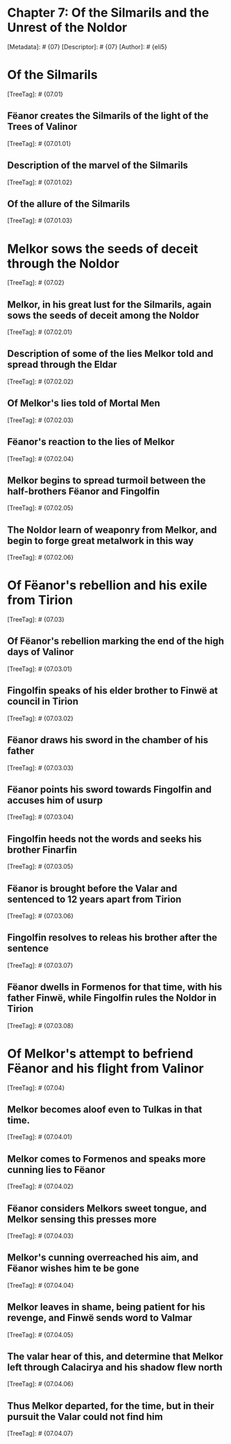 # Chapter 7: Of the Silmarils and the Unrest of the Noldor
[Metadata]: # {07}
[Descriptor]: # {07}
[Author]: # {eli5}
#  Of the Silmarils
[TreeTag]: # {07.01}
##  Fëanor creates the Silmarils of the light of the Trees of Valinor
[TreeTag]: # {07.01.01}
##  Description of the marvel of the Silmarils
[TreeTag]: # {07.01.02}
##  Of the allure of the Silmarils
[TreeTag]: # {07.01.03}
#  Melkor sows the seeds of deceit through the Noldor
[TreeTag]: # {07.02}
##  Melkor, in his great lust for the Silmarils, again sows the seeds of deceit among the Noldor
[TreeTag]: # {07.02.01}
##  Description of some of the lies Melkor told and spread through the Eldar
[TreeTag]: # {07.02.02}
##  Of Melkor's lies told of Mortal Men
[TreeTag]: # {07.02.03}
##  Fëanor's reaction to the lies of Melkor
[TreeTag]: # {07.02.04}
##  Melkor begins to spread turmoil between the half-brothers Fëanor and Fingolfin
[TreeTag]: # {07.02.05}
##  The Noldor learn of weaponry from Melkor, and begin to forge great metalwork in this way
[TreeTag]: # {07.02.06}
#  Of Fëanor's rebellion and his exile from Tirion
[TreeTag]: # {07.03}
##  Of Fëanor's rebellion marking the end of the high days of Valinor
[TreeTag]: # {07.03.01}
##  Fingolfin speaks of his elder brother to Finwë at council in Tirion
[TreeTag]: # {07.03.02}
##  Fëanor draws his sword in the chamber of his father
[TreeTag]: # {07.03.03}
##  Fëanor points his sword towards Fingolfin and accuses him of usurp
[TreeTag]: # {07.03.04}
##  Fingolfin heeds not the words and seeks his brother Finarfin
[TreeTag]: # {07.03.05}
##  Fëanor is brought before the Valar and sentenced to 12 years apart from Tirion
[TreeTag]: # {07.03.06}
##  Fingolfin resolves to releas his brother after the sentence
[TreeTag]: # {07.03.07}
##  Fëanor dwells in Formenos for that time, with his father Finwë, while Fingolfin rules the Noldor in Tirion
[TreeTag]: # {07.03.08}
#  Of Melkor's attempt to befriend Fëanor and his flight from Valinor
[TreeTag]: # {07.04}
##  Melkor becomes aloof even to Tulkas in that time.
[TreeTag]: # {07.04.01}
##  Melkor comes to Formenos and speaks more cunning lies to Fëanor
[TreeTag]: # {07.04.02}
##  Fëanor considers Melkors sweet tongue, and Melkor sensing this presses more
[TreeTag]: # {07.04.03}
##  Melkor's cunning overreached his aim, and Fëanor wishes him te be gone
[TreeTag]: # {07.04.04}
##  Melkor leaves in shame, being patient for his revenge, and Finwë sends word to Valmar
[TreeTag]: # {07.04.05}
##  The valar hear of this, and determine that Melkor left through Calacirya and his shadow flew north
[TreeTag]: # {07.04.06}
##  Thus Melkor departed, for the time, but in their pursuit the Valar could not find him
[TreeTag]: # {07.04.07}
